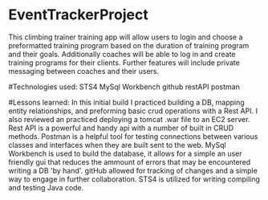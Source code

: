 # EventTrackerProject
This climbing trainer training app will allow users to login and choose a preformatted training program based on the duration of training program and their goals. Additionally coaches will be able to log in and create training programs for their clients. Further features will include private messaging between coaches and their users.

#Technologies used:
STS4
MySql Workbench
github
restAPI
postman

#Lessons learned:
In this initial build I practiced building a DB, mapping entity relationships, and preforming basic crud operations with a Rest API. I also reviewed an practiced deploying a tomcat .war file to an EC2 server.
Rest API is a powerful and handy api with a number of built in CRUD methods. 
Postman is a helpful tool for testing connections between various classes and interfaces when they are built sent to the web. 
MySql Workbench is used to build the database, it allows for a simple an user friendly gui that reduces the ammount of errors that may be encountered writing a DB 'by hand'. 
gitHub allowed for tracking of changes and a simple way to engage in further collaboration. 
STS4 is utilized for writing compiling and testing Java code.

